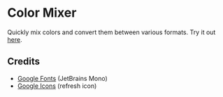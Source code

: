 # Color Mixer
Quickly mix colors and convert them between various formats. Try it out [here](https://emil-apps.github.io/color-mixer).

## Credits
- [Google Fonts](https://fonts.google.com) (JetBrains Mono)
- [Google Icons](https://fonts.google.com/icons) (refresh icon)
